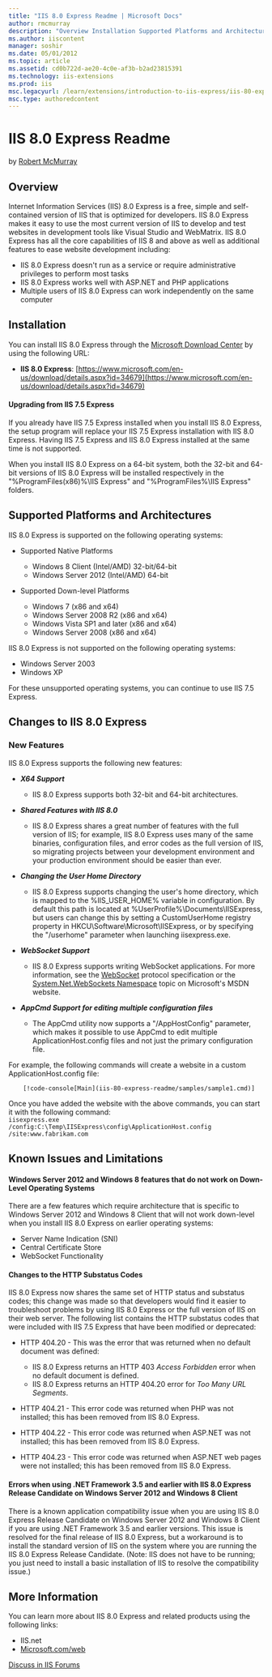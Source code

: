 ```yaml
---
title: "IIS 8.0 Express Readme | Microsoft Docs"
author: rmcmurray
description: "Overview Installation Supported Platforms and Architectures Changes to IIS 8.0 Express Known Issues and Limitations For More Information Overview Internet In..."
ms.author: iiscontent
manager: soshir
ms.date: 05/01/2012
ms.topic: article
ms.assetid: cd0b722d-ae20-4c0e-af3b-b2ad23815391
ms.technology: iis-extensions
ms.prod: iis
msc.legacyurl: /learn/extensions/introduction-to-iis-express/iis-80-express-readme
msc.type: authoredcontent
---
```

IIS 8.0 Express Readme
====================
by [Robert McMurray](https://github.com/rmcmurray)

<a id="Overview"></a>

## Overview

Internet Information Services (IIS) 8.0 Express is a free, simple and self-contained version of IIS that is optimized for developers. IIS 8.0 Express makes it easy to use the most current version of IIS to develop and test websites in development tools like Visual Studio and WebMatrix. IIS 8.0 Express has all the core capabilities of IIS 8 and above as well as additional features to ease website development including:

- IIS 8.0 Express doesn't run as a service or require administrative privileges to perform most tasks
- IIS 8.0 Express works well with ASP.NET and PHP applications
- Multiple users of IIS 8.0 Express can work independently on the same computer

<a id="Installation"></a>

## Installation

You can install IIS 8.0 Express through the [Microsoft Download Center](https://www.microsoft.com/en-us/download/) by using the following URL:

- **IIS 8.0 Express**: [https://www.microsoft.com/en-us/download/details.aspx?id=34679](https://www.microsoft.com/en-us/download/details.aspx?id=34679)

#### Upgrading from IIS 7.5 Express

If you already have IIS 7.5 Express installed when you install IIS 8.0 Express, the setup program will replace your IIS 7.5 Express installation with IIS 8.0 Express. Having IIS 7.5 Express and IIS 8.0 Express installed at the same time is not supported.

When you install IIS 8.0 Express on a 64-bit system, both the 32-bit and 64-bit versions of IIS 8.0 Express will be installed respectively in the "%ProgramFiles(x86)%\IIS Express" and "%ProgramFiles%\IIS Express" folders.

<a id="SupportedPlatforms"></a>

## Supported Platforms and Architectures

IIS 8.0 Express is supported on the following operating systems:

- Supported Native Platforms 

    - Windows 8 Client (Intel/AMD) 32-bit/64-bit
    - Windows Server 2012 (Intel/AMD) 64-bit
- Supported Down-level Platforms 

    - Windows 7 (x86 and x64)
    - Windows Server 2008 R2 (x86 and x64)
    - Windows Vista SP1 and later (x86 and x64)
    - Windows Server 2008 (x86 and x64)

IIS 8.0 Express is not supported on the following operating systems:

- Windows Server 2003
- Windows XP

For these unsupported operating systems, you can continue to use IIS 7.5 Express.

<a id="Changes"></a>

## Changes to IIS 8.0 Express

### New Features

IIS 8.0 Express supports the following new features:

- ***X64 Support***

    - IIS 8.0 Express supports both 32-bit and 64-bit architectures.
- ***Shared Features with IIS 8.0***

    - IIS 8.0 Express shares a great number of features with the full version of IIS; for example, IIS 8.0 Express uses many of the same binaries, configuration files, and error codes as the full version of IIS, so migrating projects between your development environment and your production environment should be easier than ever.
- ***Changing the User Home Directory***

    - IIS 8.0 Express supports changing the user's home directory, which is mapped to the %IIS\_USER\_HOME% variable in configuration. By default this path is located at %UserProfile%\Documents\IISExpress, but users can change this by setting a CustomUserHome registry property in HKCU\Software\Microsoft\IISExpress, or by specifying the "/userhome" parameter when launching iisexpress.exe.
- ***WebSocket Support***

    - IIS 8.0 Express supports writing WebSocket applications. For more information, see the [WebSocket](https://go.microsoft.com/fwlink/p/?LinkID=227812) protocol specification or the [System.Net.WebSockets Namespace](https://msdn.microsoft.com/en-us/library/hh159285) topic on Microsoft's MSDN website.
- ***AppCmd Support for editing multiple configuration files***

    - The AppCmd utility now supports a "/AppHostConfig" parameter, which makes it possible to use AppCmd to edit multiple ApplicationHost.config files and not just the primary configuration file.  
  
 For example, the following commands will create a website in a custom ApplicationHost.config file:  

        [!code-console[Main](iis-80-express-readme/samples/sample1.cmd)]
  
 Once you have added the website with the above commands, you can start it with the following command:  
        `iisexpress.exe /config:C:\Temp\IISExpress\config\ApplicationHost.config /site:www.fabrikam.com`

<a id="KnownIssues"></a>

## Known Issues and Limitations

#### Windows Server 2012 and Windows 8 features that do not work on Down-Level Operating Systems

There are a few features which require architecture that is specific to Windows Server 2012 and Windows 8 Client that will not work down-level when you install IIS 8.0 Express on earlier operating systems:

- Server Name Indication (SNI)
- Central Certificate Store
- WebSocket Functionality

#### Changes to the HTTP Substatus Codes

IIS 8.0 Express now shares the same set of HTTP status and substatus codes; this change was made so that developers would find it easier to troubleshoot problems by using IIS 8.0 Express or the full version of IIS on their web server. The following list contains the HTTP substatus codes that were included with IIS 7.5 Express that have been modified or deprecated:

- HTTP 404.20 - This was the error that was returned when no default document was defined: 

    - IIS 8.0 Express returns an HTTP 403 *Access Forbidden* error when no default document is defined.
    - IIS 8.0 Express returns an HTTP 404.20 error for *Too Many URL Segments*.
- HTTP 404.21 - This error code was returned when PHP was not installed; this has been removed from IIS 8.0 Express.
- HTTP 404.22 - This error code was returned when ASP.NET was not installed; this has been removed from IIS 8.0 Express.
- HTTP 404.23 - This error code was returned when ASP.NET web pages were not installed; this has been removed from IIS 8.0 Express.


#### Errors when using .NET Framework 3.5 and earlier with IIS 8.0 Express Release Candidate on Windows Server 2012 and Windows 8 Client

There is a known application compatibility issue when you are using IIS 8.0 Express Release Candidate on Windows Server 2012 and Windows 8 Client if you are using .NET Framework 3.5 and earlier versions. This issue is resolved for the final release of IIS 8.0 Express, but a workaround is to install the standard version of IIS on the system where you are running the IIS 8.0 Express Release Candidate. (Note: IIS does not have to be running; you just need to install a basic installation of IIS to resolve the compatibility issue.)

<a id="Information"></a>

## More Information

You can learn more about IIS 8.0 Express and related products using the following links:

- IIS.net
- [Microsoft.com/web](https://www.microsoft.com/web)
  
  
[Discuss in IIS Forums](https://forums.iis.net/1166.aspx)